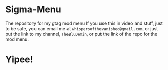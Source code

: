# Sigma-Menu
The repository for my gtag mod menu
If you use this in video and stuff, just to be safe, you can email me at `whispersofthevanished@gmail.com`, or just put the link to my channel, `TheBluDemin`, or put the link of the repo for the mod menu.
# Yipee!
